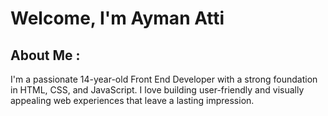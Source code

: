 # Welcome, I'm Ayman Atti
## About Me :
I'm a passionate 14-year-old Front End Developer with a strong foundation in HTML, CSS, and JavaScript. I love building user-friendly and visually appealing web experiences that leave a lasting impression.
